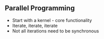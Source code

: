 ## Parallel Programming

<ul>
<li>Start with a kernel - core functionality</li>
<li>Iterate, iterate, iterate</li>
<li class="fragment">Not all iterations need to be synchronous</li>
</ul>